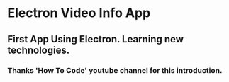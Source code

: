 # Electron Video Info App

## First App Using Electron. Learning new technologies.

### Thanks 'How To Code' youtube channel for this introduction.